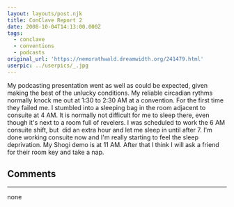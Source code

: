 ```yaml
---
layout: layouts/post.njk
title: ConClave Report 2
date: 2008-10-04T14:13:00.000Z
tags: 
  - conclave
  - conventions
  - podcasts
original_url: 'https://nemorathwald.dreamwidth.org/241479.html'
userpic: ../userpics/_.jpg
---
```

My podcasting presentation went as well as could be expected, given making the best of the unlucky conditions. My reliable circadian rythms normally knock me out at 1:30 to 2:30 AM at a convention. For the first time they failed me. I stumbled into a sleeping bag in the room adjacent to consuite at 4 AM. It is normally not difficult for me to sleep there, even though it's next to a room full of revelers. I was scheduled to work the 6 AM consuite shift, but  did an extra hour and let me sleep in until after 7. I'm done working consuite now and I'm really starting to feel the sleep deprivation. My Shogi demo is at 11 AM. After that I think I will ask a friend for their room key and take a nap.

## Comments

---

none

